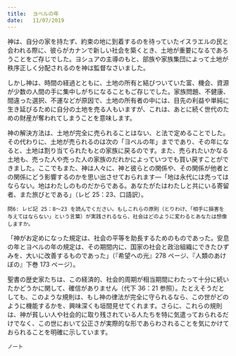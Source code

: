 ```yaml
---
title:  ヨベルの年
date:   11/07/2019
---
```


神は、自分の家を持たず、約束の地に到着するのを待っていたイスラエルの民と会われる際に、彼らがカナンで新しい社会を築くとき、土地が重要になるであろうことをご存じでした。ヨシュアの主導のもと、部族や家族集団によって土地が秩序正しく分配されるのを神は監督なさいました。

しかし神は、時間の経過とともに、土地の所有と結びついていた富、機会、資源が少数の人間の手に集中しがちになることもご存じでした。家族問題、不健康、間違った選択、不運などが原因で、土地の所有者の中には、目先の利益や単純に生き延びるために自分の土地を売る人もいますが、これは、あとに続く世代のための財産が奪われてしまうことを意味します。

神の解決方法は、土地が完全に売られることはない、と法で定めることでした。その代わりに、土地が売られるのは次の「ヨベルの年」までであり、その年になると、土地は割り当てられたもとの家族に戻るのです。また、売られたいかなる土地も、売った人や売った人の家族のだれかによっていつでも買い戻すことができました。ここでもまた、神は人々に、神と彼らとの関係や、その関係が他者との関係にどう影響するのかを思い出させておられます―「地は永代には売ってはならない。地はわたしのものだからである。あなたがたはわたしと共にいる寄留者、また旅びとである」（レビ 25：23、口語訳）。

`問6: レビ記 25：8～23 を読んでください。もしこれらの原則（とりわけ、「相手に損害を与えてはならない」という言葉）が実践されるなら、社会はどのように変わるとあなたは想像しますか。`

「神がお定めになった規定は、社会の平等を助長するためのものであった。安息の年とヨベルの年の規定は、その期間内に、国家の社会と政治組織にできたひずみを、大いに改善するものであった」（『希望への光』278 ページ、『人類のあけぼの』下巻 173 ページ）。

聖書の歴史家たちは、この経済的、社会的周期が相当期間にわたって十分に続いたかどうかに関して、確信がありません（代下 36：21 参照）。たとえそうだとしても、このような規則は、もし神の律法が完全に守られるなら、この世がどのように機能するかを、興味深くも垣間見せてくれます。さらに、これらの規則は、神が貧しい人や社会的に取り残されている人たちを特に気遣っておられるだけでなく、この世において公正さが実際的な形であらわされることを気にかけておられることを明確に示しています。

`ノート`